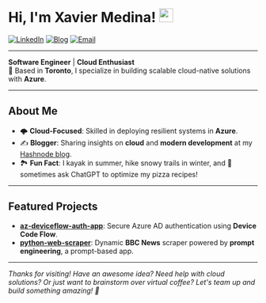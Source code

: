 # Hi, I'm Xavier Medina! <img src="https://media.giphy.com/media/hvRJCLFzcasrR4ia7z/giphy.gif" width="28">

[![LinkedIn](https://img.shields.io/badge/LinkedIn-0A66C2?style=for-the-badge&logo=linkedin&logoColor=white)](https://linkedin.com/in/xmedinavei) [![Blog](https://img.shields.io/badge/Hashnode-2962FF?style=for-the-badge&logo=hashnode&logoColor=white)](https://xaviermedina.hashnode.dev/) [![Email](https://img.shields.io/badge/Gmail-D14836?style=for-the-badge&logo=gmail&logoColor=white)](mailto:xmedinavei@gmail.com)

---

**Software Engineer** | **Cloud Enthusiast**  
📍 Based in **Toronto**, I specialize in building scalable cloud-native solutions with **Azure**.

---

## About Me

- 🌩️ **Cloud-Focused**: Skilled in deploying resilient systems in **Azure**.  
- ✍️ **Blogger**: Sharing insights on **cloud** and **modern development** at my [Hashnode blog](https://xaviermedina.hashnode.dev/).  
- 🏞️ **Fun Fact**: I kayak in summer, hike snowy trails in winter, and 🤖 sometimes ask ChatGPT to optimize my pizza recipes!

---

## Featured Projects

- **[az-deviceflow-auth-app](https://github.com/xmedinavei/az-deviceflow-auth-app)**: Secure Azure AD authentication using **Device Code Flow**.  
- **[python-web-scraper](https://github.com/xmedinavei/python-web-scraper)**: Dynamic **BBC News** scraper powered by **prompt engineering**, a prompt-based app.

---

*Thanks for visiting! Have an awesome idea? Need help with cloud solutions? Or just want to brainstorm over virtual coffee? Let's team up and build something amazing! 🚀*
